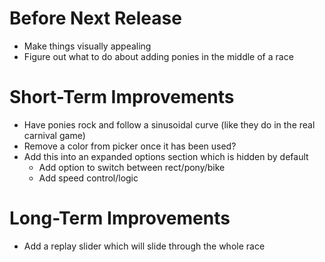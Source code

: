 Before Next Release
===================
- Make things visually appealing
- Figure out what to do about adding ponies in the middle of a race

Short-Term Improvements
=======================
- Have ponies rock and follow a sinusoidal curve (like they do in the real
  carnival game)
- Remove a color from picker once it has been used?
- Add this into an expanded options section which is hidden by default
    - Add option to switch between rect/pony/bike
    - Add speed control/logic

Long-Term Improvements
======================
- Add a replay slider which will slide through the whole race
